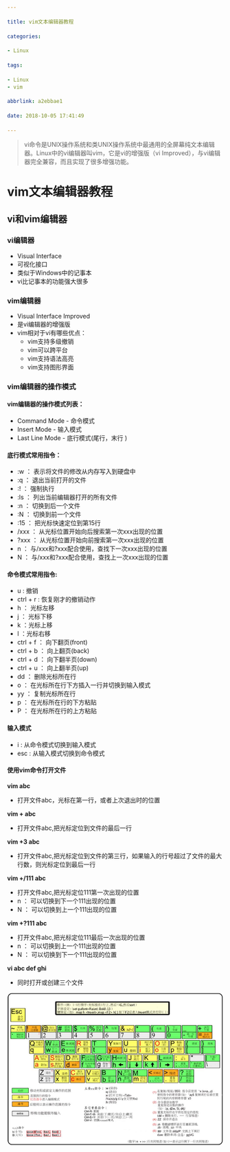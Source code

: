 ```yaml
---

title: vim文本编辑器教程

categories:

- Linux

tags:

- Linux
- vim

abbrlink: a2ebbae1

date: 2018-10-05 17:41:49

---
```


> vi命令是UNIX操作系统和类UNIX操作系统中最通用的全屏幕纯文本编辑器。Linux中的vi编辑器叫vim，它是vi的增强版（vi Improved），与vi编辑器完全兼容，而且实现了很多增强功能。

<!-- more -->

# vim文本编辑器教程 #

## vi和vim编辑器 ##

### vi编辑器 ###

- Visual Interface
- 可视化接口
- 类似于Windows中的记事本
- vi比记事本的功能强大很多

### vim编辑器 ###

- Visual Interface Improved
- 是vi编辑器的增强版
- vim相对于vi有哪些优点：
	- vim支持多级撤销
	- vim可以跨平台
	- vim支持语法高亮
	- vim支持图形界面

### vim编辑器的操作模式 ###

#### vim编辑器的操作模式列表： ####

- Command Mode - 命令模式
- Insert Mode - 输入模式
- Last Line Mode - 底行模式(尾行，末行 )

#### 底行模式常用指令： ####

- :w ： 表示将文件的修改从内存写入到硬盘中
- :q ： 退出当前打开的文件
- :! ： 强制执行
- :ls ： 列出当前编辑器打开的所有文件
- :n ： 切换到后一个文件
- :N ： 切换到前一个文件
- :15 ： 把光标快速定位到第15行
- /xxx ： 从光标位置开始向后搜索第一次xxx出现的位置
- ?xxx ： 从光标位置开始向前搜索第一次xxx出现的位置
- n ： 与/xxx和?xxx配合使用，查找下一次xxx出现的位置
- N ： 与/xxx和?xxx配合使用，查找上一次xxx出现的位置

#### 命令模式常用指令: ####

- u : 撤销
- ctrl + r : 恢复刚才的撤销动作
- h ： 光标左移
- j ： 光标下移
- k ：光标上移
- l ：光标右移
- ctrl + f ： 向下翻页(front)
- ctrl + b ： 向上翻页(back)
- ctrl + d ： 向下翻半页(down)
- ctrl + u ： 向上翻半页(up)
- dd ： 删除光标所在行
- o ： 在光标所在行下方插入一行并切换到输入模式
- yy ： 复制光标所在行
- p ： 在光标所在行的下方粘贴
- P ： 在光标所在行的上方粘贴

#### 输入模式 ####

- i : 从命令模式切换到输入模式
- esc : 从输入模式切换到命令模式

#### 使用vim命令打开文件 ####

**vim abc**

- 打开文件abc，光标在第一行，或者上次退出时的位置

**vim + abc**

- 打开文件abc,把光标定位到文件的最后一行

**vim +3 abc**

- 打开文件abc,把光标定位到文件的第三行，如果输入的行号超过了文件的最大行数，则光标定位到最后一行

**vim +/111 abc**

- 打开文件abc,把光标定位111第一次出现的位置
- n ： 可以切换到下一个111出现的位置
- N ： 可以切换到上一个111出现的位置

**vim +?111 abc**

- 打开文件abc,把光标定位111最后一次出现的位置
- n ： 可以切换到上一个111出现的位置
- N ： 可以切换到下一个111出现的位置

**vi abc def ghi**

- 同时打开或创建三个文件

![vim键位指令图](./image/2018-10-05-vim文本编辑器教程/1.jpg)
